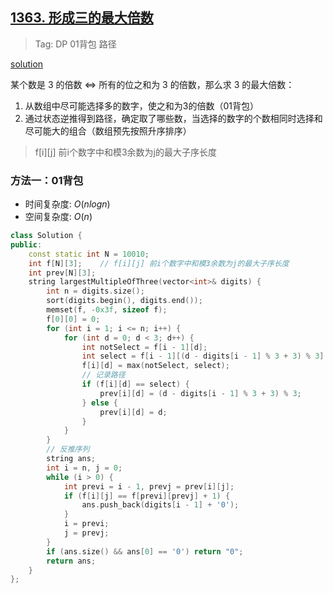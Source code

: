 ## [1363. 形成三的最大倍数](https://leetcode.cn/problems/largest-multiple-of-three/description/)

> Tag: DP 01背包 路径

[solution](https://leetcode.cn/problems/largest-multiple-of-three/solutions/907662/pai-xu-01bei-bao-by-wilson1996-e5ew/)

某个数是 3 的倍数 <=> 所有的位之和为 3 的倍数，那么求 3 的最大倍数：
1. 从数组中尽可能选择多的数字，使之和为3的倍数（01背包）
2. 通过状态逆推得到路径，确定取了哪些数，当选择的数字的个数相同时选择和尽可能大的组合（数组预先按照升序排序）

> f[i][j] 前i个数字中和模3余数为j的最大子序长度

### 方法一：01背包

* 时间复杂度: ${O(nlogn)}$
* 空间复杂度: ${O(n)}$

```cpp
class Solution {
public:
    const static int N = 10010;
    int f[N][3];    // f[i][j] 前i个数字中和模3余数为j的最大子序长度
    int prev[N][3];
    string largestMultipleOfThree(vector<int>& digits) {
        int n = digits.size();
        sort(digits.begin(), digits.end());
        memset(f, -0x3f, sizeof f);
        f[0][0] = 0;
        for (int i = 1; i <= n; i++) {
            for (int d = 0; d < 3; d++) {
                int notSelect = f[i - 1][d];
                int select = f[i - 1][(d - digits[i - 1] % 3 + 3) % 3] + 1;
                f[i][d] = max(notSelect, select);
                // 记录路径
                if (f[i][d] == select) {
                    prev[i][d] = (d - digits[i - 1] % 3 + 3) % 3;
                } else {
                    prev[i][d] = d;
                }
            }
        }
        // 反推序列
        string ans;
        int i = n, j = 0;
        while (i > 0) {
            int previ = i - 1, prevj = prev[i][j];
            if (f[i][j] == f[previ][prevj] + 1) {
                ans.push_back(digits[i - 1] + '0');
            }
            i = previ;
            j = prevj;
        }
        if (ans.size() && ans[0] == '0') return "0";
        return ans;
    }
};
```